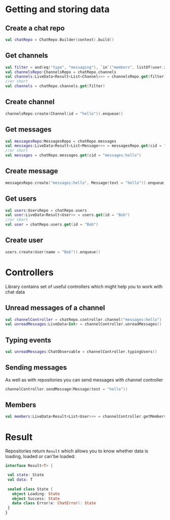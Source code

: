# Getting and storing data
## Create a chat repo
```kotlin
val chatRepo = ChatRepo.Builder(context).build()
```
## Get channels
```kotlin
val filter = and(eq("type", "messaging"), `in`("members", listOf(user.id)))
val channelsRepo:ChannelsRepo = chatRepo.channels
val channels:LiveData<Result<List<Channel>>> = channelsRepo.get(filter)
//or short
val channels = chatRepo.channels.get(filter)
```
## Create channel
```kotlin
channelsRepo.create(Channel(id = "hello")).enqueue()
```
## Get messages
```kotlin
val messagesRepo:MessagesRepo = chatRepo.messages
val messages:LiveData<Result<List<Message>>> = messagesRepo.get(cid = "messages:hello")
//or short
val messages = chatRepo.messages.get(cid = "messages:hello")
```
## Create message
```kotlin
messagesRepo.create("messages:hello", Message(text = "hello")).enqueue()
```
## Get users
```kotlin
val users:UsersRepo = chatRepo.users
val user:LiveData<Result<User>> = users.get(id = "Bob")
//or short
val user = chatRepo.users.get(id = "Bob")
```
## Create user
```kotlin
users.create(User(name = "Bob")).enqueue()
```
# Controllers
Library contains set of useful controllers which might help you to work with chat data
## Unread messages of a channel
```kotlin
val channelController = chatRepo.controller.channel("messages:hello")
val unreadMessages:LiveData<Int> = channelController.unreadMessages()
```
## Typing events
```kotlin
val unreadMessages:ChatObservable = channelController.typingUsers()
```
## Sending messages
As well as with repositories you can send messages with channel controller
```kotlin
channelController.sendMessage(Message(test = "hello"))
```
## Members
```kotlin
val members:LiveData<Result<List<User>>> = channelController.getMembers()
```

# Result
Repositories return `Result` which allows you to know whether data is loading, loaded or can'be loaded:
```kotlin
interface Result<T> {

 val state: State
 val data: T
 
 sealed class State {
   object Loading: State
   object Success: State
   data class Error(e: ChatError): State
 }
}
```
